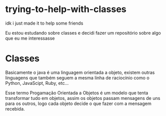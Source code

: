 # trying-to-help-with-classes
idk i just made it to help some friends

Eu estou estudando sobre classes e decidi fazer um repositório sobre algo que eu me interessasse

# Classes

  Basicamente o java é uma linguagem orientada a objeto, existem outras linguagens que também seguem a mesma linha de raciocínio como o Python, JavaScipt, Ruby, etc... 
  
  Esse termo Progamação Orientada a Objetos é um modelo que tenta transformar tudo em objetos, assim os objetos passam mensagens de uns para os outros, logo cada objeto decide o que fazer com a mensagem recebida.
